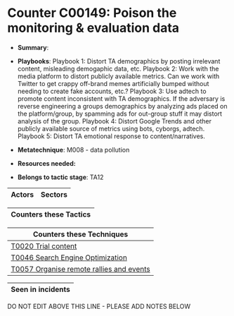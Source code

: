 # Counter C00149: Poison the monitoring & evaluation data

* **Summary**: 

* **Playbooks**: Playbook 1: Distort TA demographics by posting irrelevant content, misleading demogaphic data, etc.
Playbook 2: Work with the media platform to distort publicly available metrics. Can we work with Twitter to get crappy off-brand memes artificially bumped without needing to create fake accounts, etc.?
Playbook 3: Use adtech to promote content inconsistent with TA demographics. If the adversary is reverse engineering a groups demographics by analyzing ads placed on the platform/group, by spamming ads for out-group stuff it may distort analysis of the group.
Playbook 4: Distort Google Trends and other publicly available source of metrics using bots, cyborgs, adtech.
Playbook 5: Distort TA emotional response to content/narratives.

* **Metatechnique**: M008 - data pollution

* **Resources needed:** 

* **Belongs to tactic stage**: TA12


| Actors | Sectors |
| ------ | ------- |



| Counters these Tactics |
| ---------------------- |



| Counters these Techniques |
| ------------------------- |
| [T0020 Trial content](../techniques/T0020.md) |
| [T0046 Search Engine Optimization](../techniques/T0046.md) |
| [T0057 Organise remote rallies and events](../techniques/T0057.md) |



| Seen in incidents |
| ----------------- |


DO NOT EDIT ABOVE THIS LINE - PLEASE ADD NOTES BELOW